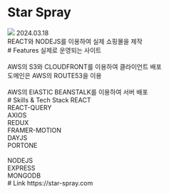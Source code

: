 # Star Spray 
<img src="https://res.cloudinary.com/hoyahoya/image/upload/v1710141096/letter/logo/logo_144_sjjqqr.png" />
2024.03.18<br>
REACT와 NODEJS를 이용하여 실제 쇼핑몰을 제작<br>
# Features
실제로 운영되는 사이트<br>
<br>
AWS의 S3와 CLOUDFRONT를 이용하여 클라이언트 배포<br>
도메인은 AWS의 ROUTE53을 이용<br>
<br>
AWS의 ElASTIC BEANSTALK를 이용하여 서버 배포<br>
# Skills & Tech Stack
REACT<br>
REACT-QUERY<br>
AXIOS<br>
REDUX<br>
FRAMER-MOTION<br>
DAYJS<br>
PORTONE<br>
<br>
NODEJS<br>
EXPRESS<br>
MONGODB<br>
# Link
https://star-spray.com <br>








